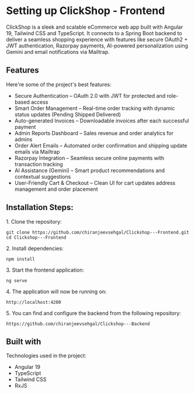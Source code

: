 <h1 id="title">Setting up ClickShop - Frontend</h1>

<p id="description">ClickShop is a sleek and scalable eCommerce web app built with Angular 19, Tailwind CSS and TypeScript. It connects to a Spring Boot backend to deliver a seamless shopping experience with features like secure OAuth2 + JWT authentication, Razorpay payments, AI-powered personalization using Gemini and email notifications via Mailtrap.</p>

  
  
<h2>Features</h2>

Here're some of the project's best features:

*   Secure Authentication – OAuth 2.0 with JWT for protected and role-based access
*   Smart Order Management – Real-time order tracking with dynamic status updates (Pending Shipped Delivered)
*   Auto-generated Invoices – Downloadable invoices after each successful payment
*   Admin Reports Dashboard – Sales revenue and order analytics for admins
*   Order Alert Emails – Automated order confirmation and shipping update emails via Mailtrap
*   Razorpay Integration – Seamless secure online payments with transaction tracking
*   AI Assistance (Gemini) – Smart product recommendations and contextual suggestions
*   User-Friendly Cart & Checkout – Clean UI for cart updates address management and order placement

<h2>Installation Steps:</h2>

<p>1. Clone the repository:</p>

```
git clone https://github.com/chiranjeevsehgal/Clickshop---Frontend.git
cd Clickshop---Frontend
```

<p>2. Install dependencies:</p>

```
npm install
```

<p>3. Start the frontend application:</p>

```
ng serve
```

<p>4. The application will now be running on:</p>

```
http://localhost:4200
```

<p>5. You can find and configure the backend from the following repository:</p>

```
https://github.com/chiranjeevsehgal/Clickshop---Backend
```
  
  
<h2>Built with</h2>

Technologies used in the project:

*   Angular 19
*   TypeScript
*   Tailwind CSS
*   RxJS

